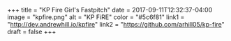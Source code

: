 +++
title = "KP Fire Girl's Fastpitch"
date = 2017-09-11T12:32:37-04:00
image = "kpfire.png"
alt = "KP FiRE"
color = "#5c6f81"
link1 = "http://dev.andrewhill.io/kpfire"
link2 = "https://github.com/arhill05/kp-fire"
draft = false
+++
